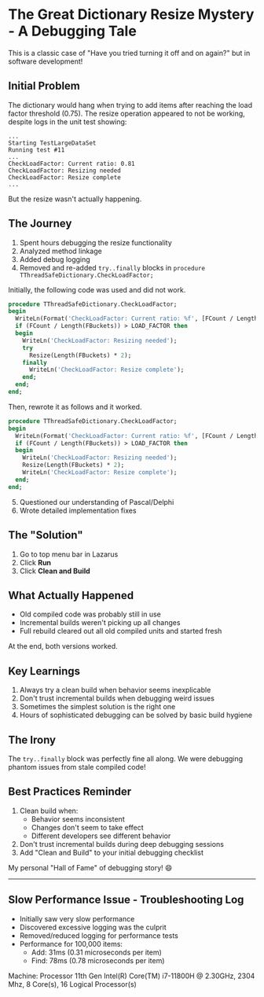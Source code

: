 # The Great Dictionary Resize Mystery - A Debugging Tale

This is a classic case of "Have you tried turning it off and on again?" but in software development!

## Initial Problem

The dictionary would hang when trying to add items after reaching the load factor threshold (0.75). The resize operation appeared to not be working, despite logs in the unit test showing:

```
...
Starting TestLargeDataSet
Running test #11
...
CheckLoadFactor: Current ratio: 0.81
CheckLoadFactor: Resizing needed
CheckLoadFactor: Resize complete
...
```
But the resize wasn't actually happening.

## The Journey

1. Spent hours debugging the resize functionality
2. Analyzed method linkage
3. Added debug logging
4. Removed and re-added `try..finally` blocks in `procedure TThreadSafeDictionary.CheckLoadFactor;`

Initially, the following code was used and did not work.

```pascal
procedure TThreadSafeDictionary.CheckLoadFactor;
begin
  WriteLn(Format('CheckLoadFactor: Current ratio: %f', [FCount / Length(FBuckets)]));
  if (FCount / Length(FBuckets)) > LOAD_FACTOR then
  begin
    WriteLn('CheckLoadFactor: Resizing needed');
    try
      Resize(Length(FBuckets) * 2);
    finally
      WriteLn('CheckLoadFactor: Resize complete');
    end;
  end;
end;
```

Then, rewrote it as follows and it worked.

```pascal
procedure TThreadSafeDictionary.CheckLoadFactor;
begin
  WriteLn(Format('CheckLoadFactor: Current ratio: %f', [FCount / Length(FBuckets)]));
  if (FCount / Length(FBuckets)) > LOAD_FACTOR then
  begin
    WriteLn('CheckLoadFactor: Resizing needed');
    Resize(Length(FBuckets) * 2);
    WriteLn('CheckLoadFactor: Resize complete');
  end;
end;
```

5. Questioned our understanding of Pascal/Delphi
6. Wrote detailed implementation fixes

## The "Solution"

1. Go to top menu bar in Lazarus 
2. Click **Run** 
3. Click **Clean and Build**


## What Actually Happened

- Old compiled code was probably still in use
- Incremental builds weren't picking up all changes
- Full rebuild cleared out all old compiled units and started fresh

At the end, both versions worked.

## Key Learnings

1. Always try a clean build when behavior seems inexplicable
2. Don't trust incremental builds when debugging weird issues
3. Sometimes the simplest solution is the right one
4. Hours of sophisticated debugging can be solved by basic build hygiene

## The Irony

The `try..finally` block was perfectly fine all along. We were debugging phantom issues from stale compiled code!

## Best Practices Reminder

1. Clean build when:
   - Behavior seems inconsistent
   - Changes don't seem to take effect
   - Different developers see different behavior
2. Don't trust incremental builds during deep debugging sessions
3. Add "Clean and Build" to your initial debugging checklist

My personal "Hall of Fame" of debugging story! 😄


---

## Slow Performance Issue - Troubleshooting Log

- Initially saw very slow performance
- Discovered excessive logging was the culprit
- Removed/reduced logging for performance tests
- Performance for 100,000 items:
  - Add: 31ms (0.31 microseconds per item)
  - Find: 78ms (0.78 microseconds per item)

Machine: Processor	11th Gen Intel(R) Core(TM) i7-11800H @ 2.30GHz, 2304 Mhz, 8 Core(s), 16 Logical Processor(s)
